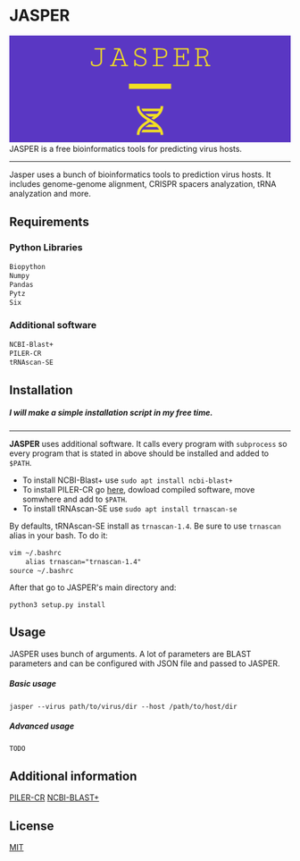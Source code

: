 # JASPER
![JASPER LOGO](https://github.com/777moneymaker/jasper/blob/main/logo.png)
JASPER is a free bioinformatics tools for predicting virus hosts. 

------------

Jasper uses a bunch of bioinformatics tools to prediction virus hosts. It includes genome-genome alignment, CRISPR spacers analyzation, tRNA analyzation and more.


## Requirements
### Python Libraries
```
Biopython
Numpy
Pandas
Pytz
Six
```
### Additional software
```
NCBI-Blast+
PILER-CR
tRNAscan-SE
```
## Installation
##### *I will make a simple installation script in my free time.*

------------


**JASPER** uses additional software. It calls every program with `subprocess` so every program that is stated in above should be installed and added to `$PATH`. 

* To install NCBI-Blast+ use `sudo apt install ncbi-blast+`
* To install PILER-CR go [here](http://www.drive5.com/pilercr/), dowload compiled software, move somwhere and add to `$PATH`.
* To install tRNAscan-SE use `sudo apt install trnascan-se`

By defaults, tRNAscan-SE install as `trnascan-1.4`. Be sure to use `trnascan` alias in your bash. To do it:
```
vim ~/.bashrc
    alias trnascan="trnascan-1.4"
source ~/.bashrc
```

After that go to JASPER's main directory and:
```
python3 setup.py install
```

## Usage
JASPER uses bunch of arguments. A lot of parameters are BLAST parameters and can be configured with JSON file and passed to JASPER.

##### Basic usage
```
jasper --virus path/to/virus/dir --host /path/to/host/dir
```

##### Advanced usage
```
TODO
```


## Additional information
[PILER-CR](https://bmcbioinformatics.biomedcentral.com/articles/10.1186/1471-2105-8-18)
[NCBI-BLAST+](https://www.ncbi.nlm.nih.gov/books/NBK279690/)

## License
[MIT](https://choosealicense.com/licenses/mit/)
